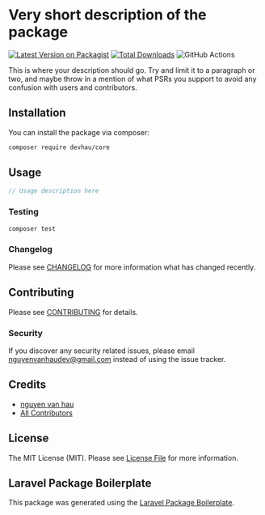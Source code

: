 # Very short description of the package

[![Latest Version on Packagist](https://img.shields.io/packagist/v/devhau/core.svg?style=flat-square)](https://packagist.org/packages/devhau/core)
[![Total Downloads](https://img.shields.io/packagist/dt/devhau/core.svg?style=flat-square)](https://packagist.org/packages/devhau/core)
![GitHub Actions](https://github.com/devhau/core/actions/workflows/main.yml/badge.svg)

This is where your description should go. Try and limit it to a paragraph or two, and maybe throw in a mention of what PSRs you support to avoid any confusion with users and contributors.

## Installation

You can install the package via composer:

```bash
composer require devhau/core
```

## Usage

```php
// Usage description here
```

### Testing

```bash
composer test
```

### Changelog

Please see [CHANGELOG](CHANGELOG.md) for more information what has changed recently.

## Contributing

Please see [CONTRIBUTING](CONTRIBUTING.md) for details.

### Security

If you discover any security related issues, please email nguyenvanhaudev@gmail.com instead of using the issue tracker.

## Credits

-   [nguyen van hau](https://github.com/devhau)
-   [All Contributors](../../contributors)

## License

The MIT License (MIT). Please see [License File](LICENSE.md) for more information.

## Laravel Package Boilerplate

This package was generated using the [Laravel Package Boilerplate](https://laravelpackageboilerplate.com).
